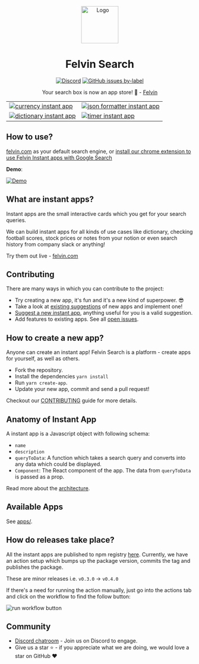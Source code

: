 <div align="center">
<!-- Logo -->
<img height="100" src="/.github/assets/readme/logo_large.png" alt="Logo" />
<h1>Felvin Search</h1>

<!-- Badges -->

<a href="https://discord.gg/2W8PgyaxHA"><img src="https://img.shields.io/discord/877966745699246140?color=%237289DA&label=Discord&logo=discord&logoColor=%237289DA&style=flat-square" alt="Discord" /></a>
<a href="https://github.com/felvin-search/instant-apps/issues?q=is%3Aissue+is%3Aopen+label%3A%22good+first+issue%22"><img alt="GitHub issues by-label" src="https://img.shields.io/github/issues-raw/felvin-search/instant-apps/good%20first%20issue?color=green&label=Good%20first%20issues&logo=github&style=flat-square"></a>

Your search box is now an app store! 🎉 - [Felvin](https://felvin.com)

</div>

<!-- Concern: Does this convey that these apps are running on a website? Gif is https://youtu.be/1eGCEi1PDMg -->


|                                                                                                                                                                                                         |                                                                                                                                                                                                     |
| ------------------------------------------------------------------------------------------------------------------------------------------------------------------------------------------------------- | --------------------------------------------------------------------------------------------------------------------------------------------------------------------------------------------------- |
| [<img  alt="currency instant app" src="https://raw.githubusercontent.com/felvin-search/instant-apps/master/.github/assets/readme/currency-example.png">](https://felvin.com/search?q=500+usd+to+inr)    | [<img  alt="json formatter instant app" src="https://raw.githubusercontent.com/felvin-search/instant-apps/master/.github/assets/readme/json-example.png">](https://felvin.com/search?q=format+json) |
| [<img  alt="dictionary instant app" src="https://raw.githubusercontent.com/felvin-search/instant-apps/master/.github/assets/readme/dictionary-example.png">](https://felvin.com/search?q=gonzo+meaning) | [<img  alt="timer instant app" src="https://raw.githubusercontent.com/felvin-search/instant-apps/master/.github/assets/readme/timer-example.png">](https://felvin.com/search?q=10+minutes+timer)    |

## How to use?

[felvin.com](https://felvin.com) as your default search engine, or [install our chrome extension to use Felvin Instant apps with Google Search](https://chrome.google.com/webstore/detail/felvin-google-search-enha/dmhgpjahhfannndnaghleelgnpieiljl?hl=en)

**Demo**:

[![Demo](https://img.youtube.com/vi/1eGCEi1PDMg/0.jpg)](https://www.youtube.com/watch?v=1eGCEi1PDMg)


## What are instant apps?

Instant apps are the small interactive cards which you get for your search queries.

We can build instant apps for all kinds of use cases like dictionary, checking football scores, stock prices or notes from your notion or even search history from company slack or anything!

Try them out live - [felvin.com](https://felvin.com/search?q=gonzo%20meaning)

## Contributing

There are many ways in which you can contribute to the project:

- Try creating a new app, it's fun and it's a new kind of superpower. 😎
- Take a look at [existing suggestions](https://github.com/felvin-search/instant-apps/issues?q=is%3Aopen+is%3Aissue+label%3Aproposal) of new apps and implement one!
- [Suggest a new instant app](https://github.com/felvin-search/instant-apps/issues/new/choose), anything useful for you is a valid suggestion.
- Add features to existing apps. See all [open issues](https://github.com/felvin-search/instant-apps/issues?q=is%3Aopen+is%3Aissue).

<!--
```sh
git clone ....
cd something
```
 -->

## How to create a new app?

Anyone can create an instant app! Felvin Search is a platform - create apps for yourself, as well as others.

- Fork the repository.
- Install the dependencies `yarn install`
- Run `yarn create-app`.
- Update your new app, commit and send a pull request!

<!--- Insert a minute explainer --->

Checkout our [CONTRIBUTING](./CONTRIBUTING.md) guide for more details.

## Anatomy of Instant App

A instant app is a Javascript object with following schema:

- `name`
- `description`
- `queryToData`: A function which takes a search query and converts into any data which could be displayed.
- `Component`: The React component of the app. The data from `queryToData` is passed as a prop.

Read more about the [architecture](https://docs.felvin.com/instant-apps/architecture).

## Available Apps

<!-- Expand this with screenshots and example queries, as well as author(s). Write a script to generate this section automatically. -->

See [apps/](apps).

## How do releases take place?

All the instant apps are published to npm registry [here](https://www.npmjs.com/package/@felvin-search/apps). Currently, we have an action setup which bumps up the package version, commits the tag and publishes the package.

These are minor releases i.e. `v0.3.0` -> `v0.4.0`

If there's a need for running the action manually, just go into the actions tab and click on the workflow to find the follow button:

![run workflow button](https://i.imgur.com/2I43CnE.png)

## Community

- [Discord chatroom](https://discord.gg/2W8PgyaxHA) - Join us on Discord to engage.
- Give us a star ⭐️ - if you appreciate what we are doing, we would love a star on GitHub ❤️
